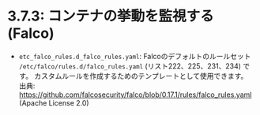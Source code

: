 # **3.7.3**: コンテナの挙動を監視する (Falco)

* `etc_falco_rules.d_falco_rules.yaml`: Falcoのデフォルトのルールセット `/etc/falco/rules.d/falco_rules.yaml` (リスト222、225、231、234) です。
  カスタムルールを作成するためのテンプレートとして使用できます。
  出典: https://github.com/falcosecurity/falco/blob/0.17.1/rules/falco_rules.yaml (Apache License 2.0)

